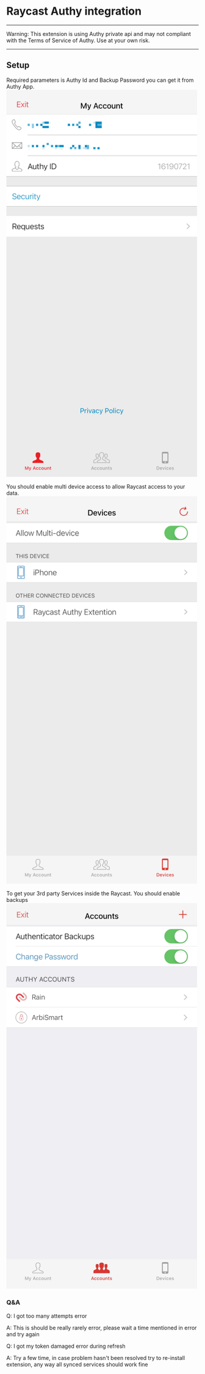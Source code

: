 # Raycast Authy integration

----------

Warning: This extension is using Authy private api and may not compliant with the Terms of Service of Authy. Use at your own risk.

----------

## Setup
Required parameters is Authy Id and Backup Password you can get it from Authy App.
<img src="readme/setup01.png" width="500" alt="Settings">

You should enable multi device access to allow Raycast access to your data.
<img src="readme/setup02.png" width="500" alt="Multi device">

To get your 3rd party Services inside the Raycast. You should enable backups
<img src="readme/setup03.png" width="500" alt="Backups">

### Q&A
Q: I got too many attempts error

A: This is should be really rarely error, please wait a time mentioned in error and try again 

Q: I got my token damaged error during refresh

A: Try a few time, in case problem hasn't been resolved try to re-install extension, any way all synced services should work fine